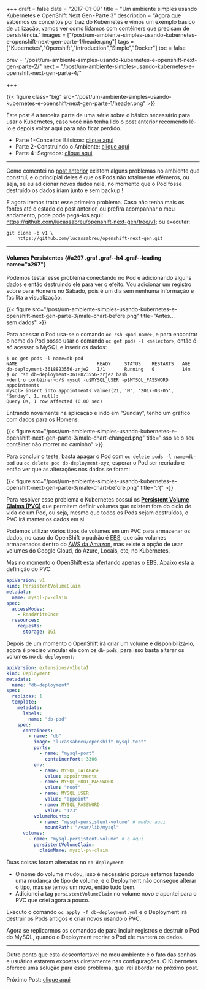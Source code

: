 +++
draft = false
date = "2017-01-09"
title = "Um ambiente simples usando Kubernetes e OpenShift Next Gen - Parte 3"
description = "Agora que sabemos os conceitos por traz do Kubernetes e vimos um exemplo básico de utilização, vamos ver como lidamos com contêiners que precisam de persistência."
images = ["/post/um-ambiente-simples-usando-kubernetes-e-openshift-next-gen-parte-1/header.png"]
tags = ["Kubernetes","Openshift","Introduction","Simple","Docker"]
toc = false

prev = "/post/um-ambiente-simples-usando-kubernetes-e-openshift-next-gen-parte-2/"
next = "/post/um-ambiente-simples-usando-kubernetes-e-openshift-next-gen-parte-4/"

+++

<!--more-->

{{< figure class="big" src="/post/um-ambiente-simples-usando-kubernetes-e-openshift-next-gen-parte-1/header.png" >}}

Este post é a terceira parte de uma série sobre o básico necessário para
usar o Kubernetes, caso você não tenha lido o post anterior recomendo
lê-lo e depois voltar aqui para não ficar perdido.

-   Parte 1 - Conceitos Básicos: [clique aqui](/post/um-ambiente-simples-usando-kubernetes-e-openshift-next-gen-parte-1)
-   Parte 2 - Construindo o Ambiente: [clique aqui](/post/um-ambiente-simples-usando-kubernetes-e-openshift-next-gen-parte-2)
-   Parte 4 - Segredos: [clique aqui](/post/um-ambiente-simples-usando-kubernetes-e-openshift-next-gen-parte-4)

* * *

Como comentei no [post anterior](/post/um-ambiente-simples-usando-kubernetes-e-openshift-next-gen-parte-2) existem alguns problemas no ambiente que construí, e o princípial deles é que os Pods não totalmente efêmeros, ou seja, se eu adicionar novos dados nele, no momento que o Pod fosse destruído os dados iriam junto e sem backup !

E agora iremos tratar esse primeiro problema. Caso não tenha mais os fontes até o estado do post anterior, ou prefira acompanhar o meu andamento, pode pode pegá-los aqui: <https://github.com/lucassabreu/openshift-next-gen/tree/v1>; ou executar:

```shell
git clone -b v1 \
    https://github.com/lucassabreu/openshift-next-gen.git
```

* * *

#### Volumes Persistentes {#a297 .graf .graf--h4 .graf--leading name="a297"}

Podemos testar esse problema conectando no Pod e adicionando alguns dados e então destruindo ele para ver o efeito. Vou adicionar um registro sobre para Homens no Sábado, pois é um dia sem nenhuma informação e facilita a visualização.

{{< figure src="/post/um-ambiente-simples-usando-kubernetes-e-openshift-next-gen-parte-3/male-chart-before.png"
        title="Antes... sem dados" >}}

Para acessar o Pod usa-se o comando `oc rsh <pod-name>`, e para encontrar o nome do Pod posso usar o comando `oc get pods -l <selector>`, então é só acessar o MySQL e inserir os dados:

```shell
$ oc get pods -l name=db-pod
NAME                             READY     STATUS    RESTARTS   AGE
db-deployment-3618823556-zrje2   1/1       Running   0          14m
$ oc rsh db-deployment-3618823556-zrje2 bash
<dentro contêiner>:/$ mysql -u$MYSQL_USER -p$MYSQL_PASSWORD appointments
mysql> insert into appointments values(21, 'M', '2017-03-05', 'Sunday', 1, null);
Query OK, 1 row affected (0.00 sec)
```

Entrando novamente na aplicação e indo em "Sunday", tenho um gráfico com dados para os Homens.

{{< figure src="/post/um-ambiente-simples-usando-kubernetes-e-openshift-next-gen-parte-3/male-chart-changed.png"
        title="isso se o seu contêiner não morrer no caminho" >}}

Para concluir o teste, basta apagar o Pod com `oc delete pods -l name=db-pod` ou `oc delete pod db-deployment-xyz`, esperar o Pod ser recriado e então ver que as alterações nos dados se foram:

{{< figure src="/post/um-ambiente-simples-usando-kubernetes-e-openshift-next-gen-parte-3/male-chart-before.png"
        title=":'(" >}}

Para resolver esse problema o Kubernetes possui os [**Persistent Volume Claims (PVC)**](https://kubernetes.io/docs/user-guide/persistent-volumes/) que permitem definir volumes que existem fora do ciclo de vida de um Pod, ou seja, mesmo que todos os Pods sejam destruídos, o PVC irá manter os dados em si.

Podemos utilizar vários tipos de volumes em um PVC para armazenar os dados, no caso do OpenShift o padrão é [EBS](https://kubernetes.io/docs/user-guide/persistent-volumes/#aws), que são volumes armazenados dentro do [AWS da Amazon](https://aws.amazon.com/), mas existe a opção de usar volumes do Google Cloud, do Azure, Locais, etc; no Kubernetes.

Mas no momento o OpenShift esta ofertando apenas o EBS. Abaixo esta a definição do PVC:

```yaml
apiVersion: v1
kind: PersistentVolumeClaim
metadata:
  name: mysql-pv-claim
spec:
  accessModes:
    - ReadWriteOnce
  resources:
    requests:
      storage: 1Gi
```

Depois de um momento o OpenShift irá criar um volume e disponibilizá-lo, agora é preciso vincular ele com os `db-pods`, para isso basta alterar os volumes no `db-deployment`:

```yaml
apiVersion: extensions/v1beta1
kind: Deployment
metadata:
  name: "db-deployment"
spec:
  replicas: 1
  template:
    metadata:
      labels:
        name: "db-pod"
    spec:
      containers:
        - name: "db"
          image: "lucassabreu/openshift-mysql-test"
          ports:
            - name: "mysql-port"
              containerPort: 3306
          env:
            - name: MYSQL_DATABASE
              value: appointments
            - name: MYSQL_ROOT_PASSWORD
              value: "root"
            - name: MYSQL_USER
              value: "appoint"
            - name: MYSQL_PASSWORD
              value: "123"
          volumeMounts:
            - name: "mysql-persistent-volume" # mudou aqui
              mountPath: "/var/lib/mysql"
      volumes:
        - name: "mysql-persistent-volume" # e aqui
          persistentVolumeClaim:
            claimName: mysql-pv-claim
```

Duas coisas foram alteradas no `db-deployment`:

-   O nome do volume mudou, isso é necessário porque estamos fazendo uma mudança de tipo de volume, e o Deployment não consegue alterar o tipo, mas se temos um novo, então tudo bem.
-   Adicionei a tag `persistentVolumeClaim` no volume novo e apontei para o PVC que criei agora a pouco.

Executo o comando `oc apply -f db-deployment.yml` e o Deployment irá destruir os Pods antigos e criar novos usando o PVC.

Agora se replicarmos os comandos de para incluir registros e destruir o Pod do MySQL, quando o Deployment recriar o Pod ele manterá os dados.

* * *

Outro ponto que esta desconfortável no meu ambiente é o fato das senhas e usuários estarem expostas diretamente nas configurações. O Kubernetes oferece uma solução para esse problema, que irei abordar no próximo post.

Próximo Post: [clique aqui](/post/um-ambiente-usando-kubernetes-e-openshift-parte-4/)
